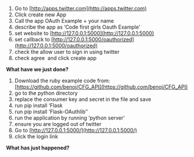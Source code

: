 1. Go to [http://apps.twitter.com](http://apps.twitter.com) 
2. Click create new App 
3. Call the app OAuth Example + your name 
4. describe the app as ‘Code first girls Oauth Example’ 
5. set website to [http://127.0.0.1:5000](http://127.0.0.1:5000) 
6. set callback to [http://127.0.0.1:5000/oauthorized](http://127.0.0.1:5000/oauthorized) 
7. check the allow user to sign in using twitter  
8. check agree  and click create app 

__What have we just done?__

1. Download the ruby example code from: [https://github.com/benoj/CFG_API](https://github.com/benoj/CFG_API) 
2. go to the python directory 
3. replace the consumer key and secret in the file and save 
4. run pip install ‘Flask 
5. run pip install ‘Flask-OAuthlib’’ 
6. run the application by running ‘python server’ 
7. ensure you are logged out of twitter 
8. Go to [http://127.0.0.1:5000/](http://127.0.0.1:5000/) 
10. click the login link 

__What has just happened?__

